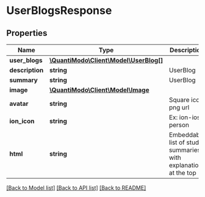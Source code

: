 # UserBlogsResponse

## Properties
Name | Type | Description | Notes
------------ | ------------- | ------------- | -------------
**user_blogs** | [**\QuantiModo\Client\Model\UserBlog[]**](UserBlog.md) |  | 
**description** | **string** | UserBlog | [optional] 
**summary** | **string** | UserBlog | [optional] 
**image** | [**\QuantiModo\Client\Model\Image**](Image.md) |  | [optional] 
**avatar** | **string** | Square icon png url | [optional] 
**ion_icon** | **string** | Ex: ion-ios-person | [optional] 
**html** | **string** | Embeddable list of study summaries with explanation at the top | [optional] 

[[Back to Model list]](../README.md#documentation-for-models) [[Back to API list]](../README.md#documentation-for-api-endpoints) [[Back to README]](../README.md)


